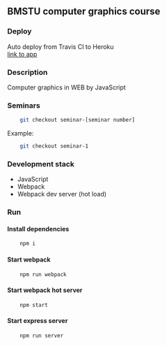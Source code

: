 ## BMSTU computer graphics course

### Deploy
Auto deploy from Travis CI to Heroku  
[link to app](https://bmstu-graphics.herokuapp.com)

### Description
Computer graphics in WEB by JavaScript  

### Seminars
```bash
    git checkout seminar-[seminar number]
```  
Example:  
```bash
    git checkout seminar-1
```

### Development stack
* JavaScript
* Webpack
* Webpack dev server (hot load)

### Run
#### Install dependencies
```bash
    npm i
```

#### Start webpack
```bash
    npm run webpack
```

#### Start webpack hot server
```bash
    npm start
```

#### Start express server
```bash
    npm run server
```
